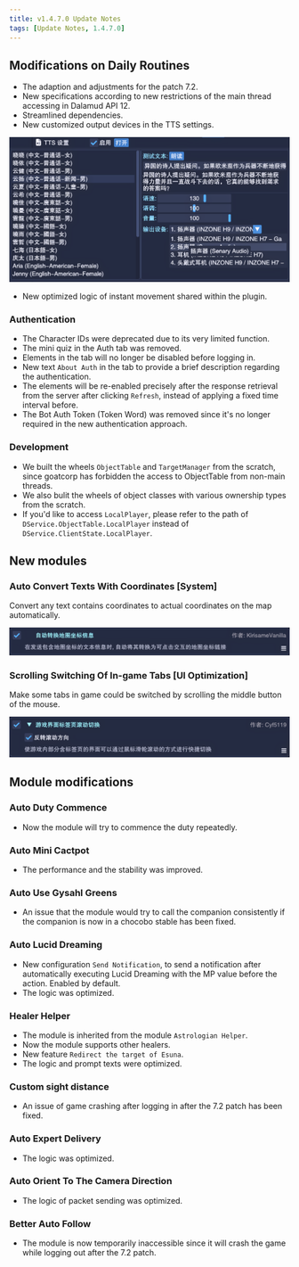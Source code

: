```yaml
---
title: v1.4.7.0 Update Notes
tags: [Update Notes, 1.4.7.0]
---
```


## Modifications on Daily Routines

- The adaption and adjustments for the patch 7.2.
- New specifications according to new restrictions of the main thread accessing in Dalamud API 12.
- Streamlined dependencies.
- New customized output devices in the TTS settings.

![TTS-OutputDevice](/assets/Changelog/1.4.7.0/TTS-OutputDevice.png)

- New optimized logic of instant movement shared within the plugin.

### Authentication

- The Character IDs were deprecated due to its very limited function.
- The mini quiz in the Auth tab was removed.
- Elements in the tab will no longer be disabled before logging in.
- New text `About Auth` in the tab to provide a brief description regarding the authentication.
- The elements will be re-enabled precisely after the response retrieval from the server after clicking `Refresh`, instead of applying a fixed time interval before.
- The Bot Auth Token (Token Word) was removed since it's no longer required in the new authentication approach.

### Development

- We built the wheels `ObjectTable` and `TargetManager` from the scratch, since goatcorp has forbidden the access to ObjectTable from non-main threads.
- We also bulit the wheels of object classes with various ownership types from the scratch.
- If you'd like to access `LocalPlayer`, please refer to the path of `DService.ObjectTable.LocalPlayer` instead of `DService.ClientState.LocalPlayer`.

## New modules

### Auto Convert Texts With Coordinates [System]

Convert any text contains coordinates to actual coordinates on the map automatically.

![AutoConvertMapLink](/assets/Changelog/1.4.7.0/AutoConvertMapLink.png)

### Scrolling Switching Of In-game Tabs [UI Optimization]

Make some tabs in game could be switched by scrolling the middle button of the mouse.

![ScrollableTabs](/assets/Changelog/1.4.7.0/ScrollableTabs.png)

## Module modifications

### Auto Duty Commence

- Now the module will try to commence the duty repeatedly.

### Auto Mini Cactpot

- The performance and the stability was improved.

### Auto Use Gysahl Greens

- An issue that the module would try to call the companion consistently if the companion is now in a chocobo stable has been fixed.

### Auto Lucid Dreaming

- New configuration `Send Notification`, to send a notification after automatically executing Lucid Dreaming with the MP value before the action. Enabled by default.
- The logic was optimized.

### Healer Helper

- The module is inherited from the module `Astrologian Helper`.
- Now the module supports other healers.
- New feature `Redirect the target of Esuna`.
- The logic and prompt texts were optimized.

### Custom sight distance

- An issue of game crashing after logging in after the 7.2 patch has been fixed.

### Auto Expert Delivery

- The logic was optimized.

### Auto Orient To The Camera Direction

- The logic of packet sending was optimized.

### Better Auto Follow

- The module is now temporarily inaccessible since it will crash the game while logging out after the 7.2 patch.